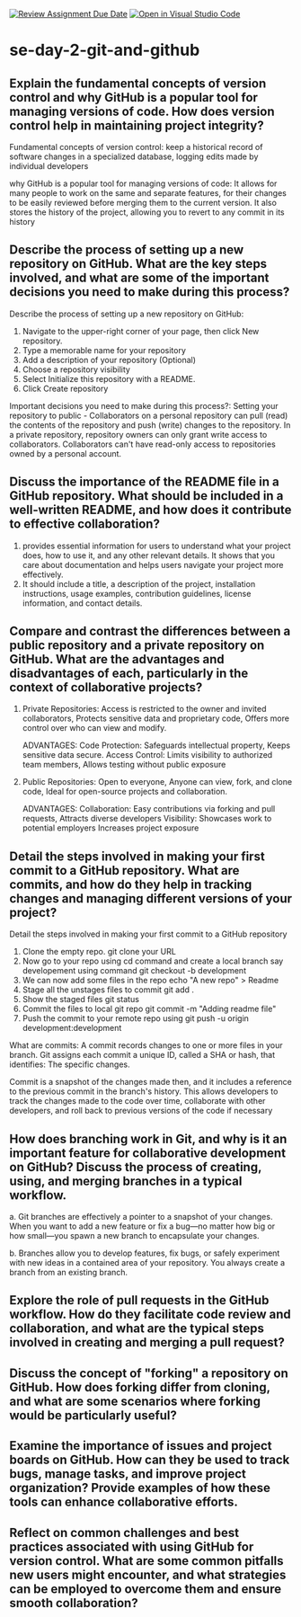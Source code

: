 [![Review Assignment Due Date](https://classroom.github.com/assets/deadline-readme-button-22041afd0340ce965d47ae6ef1cefeee28c7c493a6346c4f15d667ab976d596c.svg)](https://classroom.github.com/a/8wgCKhpZ)
[![Open in Visual Studio Code](https://classroom.github.com/assets/open-in-vscode-2e0aaae1b6195c2367325f4f02e2d04e9abb55f0b24a779b69b11b9e10269abc.svg)](https://classroom.github.com/online_ide?assignment_repo_id=18433022&assignment_repo_type=AssignmentRepo)
# se-day-2-git-and-github
## Explain the fundamental concepts of version control and why GitHub is a popular tool for managing versions of code. How does version control help in maintaining project integrity?
Fundamental concepts of version control: keep a historical record of software changes in a specialized database, logging edits made by individual developers

why GitHub is a popular tool for managing versions of code:
It allows for many people to work on the same and separate features, for their changes to be easily reviewed before merging them to the current version. It also stores the history of the project, allowing you to revert to any commit in its history

## Describe the process of setting up a new repository on GitHub. What are the key steps involved, and what are some of the important decisions you need to make during this process?
Describe the process of setting up a new repository on GitHub:
1. Navigate to the upper-right corner of your page, then click New repository.
2. Type a memorable name for your repository
3. Add a description of your repository (Optional)
4. Choose a repository visibility
5. Select Initialize this repository with a README.
6. Click Create repository

Important decisions you need to make during this process?:
Setting your repository to public - Collaborators on a personal repository can pull (read) the contents of the repository and push (write) changes to the repository. In a private repository, repository owners can only grant write access to collaborators. Collaborators can't have read-only access to repositories owned by a personal account.

## Discuss the importance of the README file in a GitHub repository. What should be included in a well-written README, and how does it contribute to effective collaboration?
1. provides essential information for users to understand what your project does, how to use it, and any other relevant details.    It shows that you care about documentation and helps users navigate your project more effectively.
2. It should include a title, a description of the project, installation instructions, usage examples, contribution guidelines,     license information, and contact details.

## Compare and contrast the differences between a public repository and a private repository on GitHub. What are the advantages and disadvantages of each, particularly in the context of collaborative projects?
1. Private Repositories:
   Access is restricted to the owner and invited collaborators,
   Protects sensitive data and proprietary code,
   Offers more control over who can view and modify.
   
   ADVANTAGES:
   Code Protection: Safeguards intellectual property, Keeps sensitive data secure.
   Access Control: Limits visibility to authorized team members, Allows testing without public exposure

2. Public Repositories:
   Open to everyone,
   Anyone can view, fork, and clone code,
   Ideal for open-source projects and collaboration.

   ADVANTAGES:
   Collaboration: Easy contributions via forking and pull requests,
   Attracts diverse developers
   Visibility:
   Showcases work to potential employers
   Increases project exposure
   
## Detail the steps involved in making your first commit to a GitHub repository. What are commits, and how do they help in tracking changes and managing different versions of your project?
Detail the steps involved in making your first commit to a GitHub repository
1. Clone the empty repo. git clone your URL
2. Now go to your repo using cd command and create a local branch say developement using command git checkout -b development
3. We can now add some files in the repo echo "A new repo" > Readme
4. Stage all the unstages files to commit git add .
5. Show the staged files git status
6. Commit the files to local git repo git commit -m "Adding readme file"
7. Push the commit to your remote repo using git push -u origin development:development

What are commits: A commit records changes to one or more files in your branch. Git assigns each commit a unique ID, called a SHA or hash, that identifies: The specific changes. 

Commit is a snapshot of the changes made then, and it includes a reference to the previous commit in the branch's history. This allows developers to track the changes made to the code over time, collaborate with other developers, and roll back to previous versions of the code if necessary

## How does branching work in Git, and why is it an important feature for collaborative development on GitHub? Discuss the process of creating, using, and merging branches in a typical workflow.
a. Git branches are effectively a pointer to a snapshot of your changes. When you want to add a new feature or fix a bug—no matter how big or how small—you spawn a new branch to         encapsulate your changes.

b. Branches allow you to develop features, fix bugs, or safely experiment with new ideas in a contained area of your repository. You always create a branch from an existing branch. 

## Explore the role of pull requests in the GitHub workflow. How do they facilitate code review and collaboration, and what are the typical steps involved in creating and merging a pull request?

## Discuss the concept of "forking" a repository on GitHub. How does forking differ from cloning, and what are some scenarios where forking would be particularly useful?

## Examine the importance of issues and project boards on GitHub. How can they be used to track bugs, manage tasks, and improve project organization? Provide examples of how these tools can enhance collaborative efforts.

## Reflect on common challenges and best practices associated with using GitHub for version control. What are some common pitfalls new users might encounter, and what strategies can be employed to overcome them and ensure smooth collaboration?
